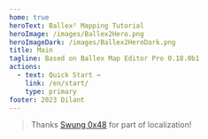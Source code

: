 ```yaml
---
home: true
heroText: Ballex² Mapping Tutorial
heroImage: /images/Ballex2Hero.png
heroImageDark: /images/Ballex2HeroDark.png
title: Main
tagline: Based on Ballex Map Editor Pro 0.18.0b1
actions:
  - text: Quick Start →
    link: /en/start/
    type: primary
footer: 2023 Dilant
---
```


> Thanks [Swung 0x48](https://github.com/Swung0x48) for part of localization!
